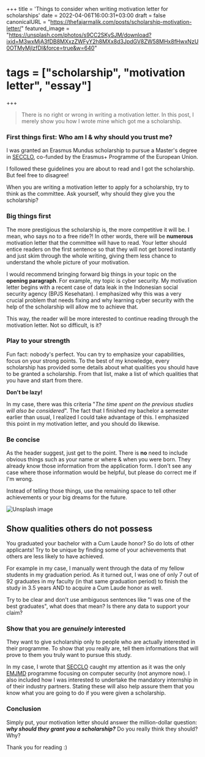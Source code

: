 +++
title = 'Things to consider when writing motivation letter for scholarships'
date = 2022-04-06T16:00:31+03:00
draft = false
canonicalURL = "https://thefajarmalik.com/posts/scholarship-motivation-letter/"
featured_image = "https://unsplash.com/photos/s9CC2SKySJM/download?ixid=M3wxMjA3fDB8MXxzZWFyY2h8MXx8d3JpdGV8ZW58MHx8fHwxNzU0OTMyMjIzfDI&force=true&w=640"
# tags = ["scholarship", "motivation letter", "essay"]
+++
> There is no right or wrong in writing a motivation letter. In this post, I merely show you how I wrote mine which got me a scholarship.
> 

### First things first: Who am I & why should you trust me?

I was granted an Erasmus Mundus scholarship to pursue a Master's degree in [SECCLO](https://www.secclo.eu/), co-funded by the Erasmus+ Programme of the European Union.

I followed these guidelines you are about to read and I got the scholarship. But feel free to disagree!

When you are writing a motivation letter to apply for a scholarship, try to think as the committee. Ask yourself, why should they give you the scholarship?

### Big things first

The more prestigious the scholarship is, the more competitive it will be. I mean, who says no to a free ride?! In other words, there will be **numerous** motivation letter that the committee will have to read. Your letter should entice readers on the first sentence so that they will not get bored instantly and just skim through the whole writing, giving them less chance to understand the whole picture of your motivation.

I would recommend bringing forward big things in your topic on the **opening paragraph**. For example, my topic is cyber security. My motivation letter begins with a recent case of data leak in the Indonesian social security agency (BPJS Kesehatan). I emphasized why this was a very crucial problem that needs fixing and why learning cyber security with the help of the scholarship will allow me to achieve that.

This way, the reader will be more interested to continue reading through the motivation letter. Not so difficult, is it?

### Play to your strength

Fun fact: nobody's perfect. You can try to emphasize your capabilities, focus on your strong points. To the best of my knowledge, every scholarship has provided some details about what qualities you should have to be granted a scholarship. From that list, make a list of which qualities that you have and start from there.

**Don't be lazy!**

In my case, there was this criteria "*The time spent on the previous studies will also be considered*". The fact that I finished my bachelor a semester earlier than usual, I realized I could take advantage of this. I emphasized this point in my motivation letter, and you should do likewise.

### Be concise

As the header suggest, just get to the point. There is **no** need to include obvious things such as your name or where & when you were born. They already know those information from the application form. I don't see any case where those information would be helpful, but please do correct me if I'm wrong.

Instead of telling those things, use the remaining space to tell other achievements or your big dreams for the future.

![Unsplash image](https://images.unsplash.com/photo-1627556704290-2b1f5853ff78?crop=entropy&cs=tinysrgb&fit=max&fm=jpg&ixid=MnwxMTc3M3wwfDF8c2VhcmNofDI1fHxncmFkdWF0ZXxlbnwwfHx8fDE2NDkxNjQzNzU&ixlib=rb-1.2.1&q=80&w=2000)

## Show qualities others do not possess

You graduated your bachelor with a Cum Laude honor? So do lots of other applicants! Try to be unique by finding some of your achievements that others are less likely to have achieved.

For example in my case, I manually went through the data of my fellow students in my graduation period. As it turned out, I was one of only 7 out of 92 graduates in my faculty (in that same graduation period) to finish the study in 3.5 years AND to acquire a Cum Laude honor as well.

Try to be clear and don't use ambiguous sentences like "I was one of the best graduates", what does that mean? Is there any data to support your claim?

### Show that you are *genuinely* interested

They want to give scholarship only to people who are actually interested in their programme. To show that you really are, tell them informations that will prove to them you truly want to pursue this study.

In my case, I wrote that [SECCLO](https://www.secclo.eu/) caught my attention as it was the only [EMJMD](https://erasmus-plus.ec.europa.eu/opportunities/individuals/students/erasmus-mundus-joint-masters-scholarships) programme focusing on computer security (not anymore now). I also included how I was interested to undertake the mandatory internship in of their industry partners. Stating these will also help assure them that you know what you are going to do if you were given a scholarship.

### Conclusion

Simply put, your motivation letter should answer the million-dollar question: ***why should they grant you a scholarship?*** Do you really think they should? Why?

Thank you for reading :)